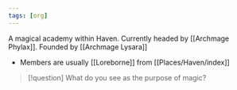 ```yaml
---
tags: [org]
---
```


A magical academy within Haven.
Currently headed by [[Archmage Phylax]].
Founded by [[Archmage Lysara]]

- Members are usually [[Loreborne]] from [[Places/Haven/index]]
> [!question] What do you see as the purpose of magic?
